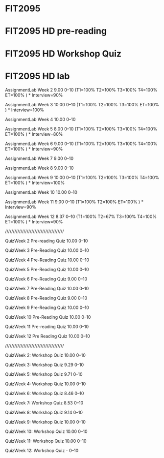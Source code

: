 # FIT2095
# FIT2095 HD pre-reading
# FIT2095 HD Workshop Quiz
# FIT2095 HD lab
AssignmentLab Week 2	9.00	0–10	(T1=100% T2=100% T3=100% T4=100% ET=100% ) * Interview=90%

AssignmentLab Week 3	10.00	0–10	(T1=100%  T2=100%  T3=100%  ET=100%  ) * Interview=100%

AssignmentLab Week 4	10.00	0–10	 

AssignmentLab Week 5	8.00	0–10	(T1=100% T2=100% T3=100% T4=100% ET=100% ) * Interview=80%

AssignmentLab Week 6	9.00	0–10	(T1=100% T2=100% T3=100% T4=100% ET=100% ) * Interview=90%

AssignmentLab Week 7	9.00	0–10	 

AssignmentLab Week 8	9.00	0–10	 

AssignmentLab Week 9	10.00	0–10	(T1=100% T2=100% T3=100% T4=100% ET=100% ) * Interview=100%

AssignmentLab Week 10	10.00	0–10	 

AssignmentLab Week 11	9.00	0–10	(T1=100% T2=100% ET=100% ) * Interview=90%

AssignmentLab Week 12	8.37	0–10	(T1=100% T2=67% T3=100% T4=100% ET=100% ) * Interview=90%

//////////////////////////////////////

QuizWeek 2 Pre-reading Quiz	10.00	0–10	 

QuizWeek 3 Pre-Reading Quiz	10.00	0–10	 

QuizWeek 4 Pre-Reading Quiz	10.00	0–10	 

QuizWeek 5 Pre-Reading Quiz	10.00	0–10	 

QuizWeek 6 Pre-Reading Quiz	9.00	0–10	 

QuizWeek 7 Pre-Reading Quiz	10.00	0–10	 

QuizWeek 8 Pre-Reading Quiz	9.00	0–10	 

QuizWeek 9 Pre-Reading Quiz	10.00	0–10	 

QuizWeek 10 Pre-Reading Quiz	10.00	0–10	 

QuizWeek 11 Pre-reading Quiz	10.00	0–10	 

QuizWeek 12 Pre Reading Quiz	10.00	0–10	 

//////////////////////////////////////

QuizWeek 2: Workshop Quiz	10.00	0–10	 

QuizWeek 3: Workshop Quiz	9.29	0–10	 

QuizWeek 5: Workshop Quiz	9.71	0–10	 

QuizWeek 4: Workshop Quiz	10.00	0–10	 

QuizWeek 6: Workshop Quiz	8.46	0–10	 

QuizWeek 7: Workshop Quiz	8.53	0–10	 

QuizWeek 8: Workshop Quiz	9.14	0–10	 

QuizWeek 9: Workshop Quiz	10.00	0–10	 

QuizWeek 10: Workshop Quiz	10.00	0–10	 

QuizWeek 11: Workshop Quiz	10.00	0–10	 

QuizWeek 12: Workshop Quiz	-	0–10	 
